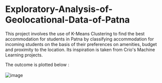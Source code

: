 # Exploratory-Analysis-of-Geolocational-Data-of-Patna

This project involves the use of K-Means Clustering to find the best accommodation for students in Patna by classifying accommodation for incoming students on the basis of their preferences on amenities, budget and proximity to the location. Its inspiration is taken from Crio's Machine Learning projects.

The outcome is plotted below :
<br><br>
![image](https://user-images.githubusercontent.com/73696688/115515920-3a838980-a2a3-11eb-815f-433845bfea67.png)
